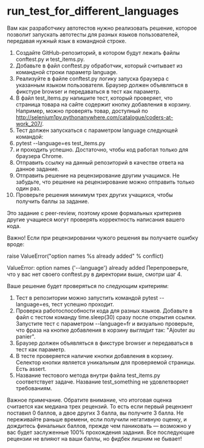 # run_test_for_different_languages

Вам как разработчику автотестов нужно реализовать решение, которое позволит запускать автотесты для разных языков пользователей, передавая нужный язык в командной строке.

1.	Создайте GitHub-репозиторий, в котором будут лежать файлы conftest.py и test_items.py.
2.	Добавьте в файл conftest.py обработчик, который считывает из командной строки параметр language.
3.	Реализуйте в файле conftest.py логику запуска браузера с указанным языком пользователя. Браузер должен объявляться в фикстуре browser и передаваться в тест как параметр.
4.	В файл test_items.py напишите тест, который проверяет, что страница товара на сайте содержит кнопку добавления в корзину. Например, можно проверять товар, доступный по http://selenium1py.pythonanywhere.com/catalogue/coders-at-work_207/.
5.	Тест должен запускаться с параметром language следующей командой:
6.	pytest --language=es test_items.py
7.	и проходить успешно. Достаточно, чтобы код работал только для браузера Сhrome.
8.	Отправить ссылку на данный репозиторий в качестве ответа на данное задание.
9.	Отправить решение на рецензирование другим учащимся. Не забудьте, что решение на рецензирование можно отправить только один раз.
10.	Проверьте решения минимум трех других учащихся, чтобы получить баллы за задание.

Это задание с peer-review, поэтому кроме формальных критериев другие учащиеся могут проверять корректность написания вашего кода. 

Важно! Если при рецензировании чужого решения вы получаете ошибку вроде: 

raise ValueError("option names %s already added" % conflict)

ValueError: option names {'--language'} already added
Перепроверьте, что у вас нет своего conftest.py в директории выше, смотри шаг 4.

 

Ваше решение будет проверяться по следующим критериям:

1.	Тест в репозитории можно запустить командой pytest --language=es, тест успешно проходит.
2.	Проверка работоспособности кода для разных языков. Добавьте в файл с тестом команду time.sleep(30) сразу после открытия ссылки. Запустите тест с параметром --language=fr и визуально проверьте, что фраза на кнопке добавления в корзину выглядит так: "Ajouter au panier".
3.	Браузер должен объявляться в фикстуре browser и передаваться в тест как параметр.
4.	В тесте проверяется наличие кнопки добавления в корзину. Селектор кнопки является уникальным для проверяемой страницы. Есть assert.
5.	Название тестового метода внутри файла test_items.py соответствует задаче. Название test_something не удовлетворяет требованиям.

 

Важное примечание. Обратите внимание, что итоговая оценка считается как медиана трех рецензий. То есть если первый рецензент поставил 0 баллов, а двое других 3 балла, вы получите 3 балла. Не переживайте раньше времени, если получили негативную оценку, и дождитесь финальных баллов, прежде чем паниковать — возможно у вас будет заслуженные 100% прохождения задания. Все последующие рецензии не влияют на ваши баллы, но фидбек лишним не бывает! 
